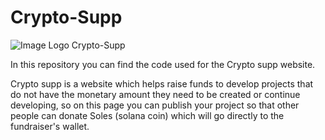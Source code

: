 # Crypto-Supp

![Image Logo Crypto-Supp]([https://github.com/JesusEstrad4/Crypto-Supp/blob/main/Images/Baner.png](https://github.com/JesusEstrad4/Crypto-Supp/blob/main/Images/Baner.jpg))

In this repository you can find the code used for the Crypto supp website.

Crypto supp is a website which helps raise funds to develop projects that do not have the monetary amount they need to be created or continue developing, so on this page you can publish your project so that other people can donate Soles (solana coin) which will go directly to the fundraiser's wallet.
